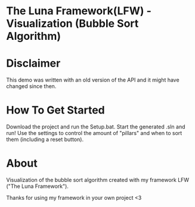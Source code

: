 # The Luna Framework(LFW) - Visualization (Bubble Sort Algorithm)

# Disclaimer

This demo was written with an old version of the API and it might have changed since then.


# How To Get Started

Download the project and run the Setup.bat. Start the generated .sln and run!
Use the settings to control the amount of "pillars" and when to sort them (including a reset button).


# About

Visualization of the bubble sort algorithm created with my framework LFW ("The Luna Framework").

Thanks for using my framework in your own project <3